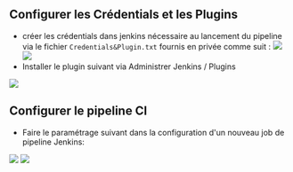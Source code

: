 ## Configurer les Crédentials et les Plugins

* créer les crédentials dans jenkins nécessaire au lancement du pipeline via le fichier `Credentials&Plugin.txt` fournis en privée comme suit :
![](https://drive.google.com/uc?id=14iCq9SBnpqux9EhNYuxG_dKd9fxxhF23)
![](https://drive.google.com/uc?id=1rj-0o38o6U9rsYUf59Xgi5P28HidguB5)
* Installer le plugin suivant via Administrer Jenkins / Plugins
  
![](https://drive.google.com/uc?id=1pY_x2ZkH0x3489rh6kQqImzkUseoxGO1)


## Configurer le pipeline CI
* Faire le paramétrage suivant dans la configuration d'un nouveau job de pipeline Jenkins:

![](https://drive.google.com/uc?id=1LC-iQRVA1hKq5Q6FfqwuOL7i-tNSRI7G)
![](https://drive.google.com/uc?id=1pY_16R-RiAhtu1NkSGg7jnzWrd0jiDFEHWlP)

